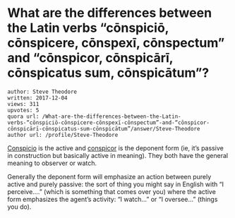# What are the differences between the Latin verbs “cōnspiciō, cōnspicere, cōnspexī, cōnspectum” and “cōnspicor, cōnspicārī, cōnspicatus sum, cōnspicātum”?

	author: Steve Theodore
	written: 2017-12-04
	views: 311
	upvotes: 5
	quora url: /What-are-the-differences-between-the-Latin-verbs-“cōnspiciō-cōnspicere-cōnspexī-cōnspectum”-and-“cōnspicor-cōnspicārī-cōnspicatus-sum-cōnspicātum”/answer/Steve-Theodore
	author url: /profile/Steve-Theodore


[Conspicio](http://www.perseus.tufts.edu/hopper/morph?l=conspicio&la=la&can=conspicio0&prior=of&d=Perseus:text:1999.04.0060:entry=conspectus1&i=1#lexicon) is the active and [conspicor](http://www.perseus.tufts.edu/hopper/text?doc=Perseus:text:1999.04.0059:entry=conspicor) is the deponent form (ie, it’s passive in construction but basically active in meaning). They both have the general meaning to observer or watch.

Generally the deponent form will emphasize an action between purely active and purely passive: the sort of thing you might say in English with “I perceive….” (which is something that comes over you) where the active form emphasizes the agent’s activity: “I watch…” or “I oversee…” (things you do).

